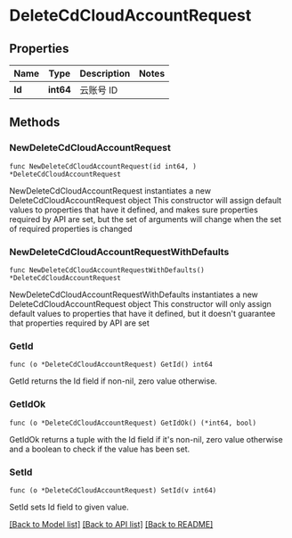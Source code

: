 # DeleteCdCloudAccountRequest

## Properties

Name | Type | Description | Notes
------------ | ------------- | ------------- | -------------
**Id** | **int64** | 云账号 ID | 

## Methods

### NewDeleteCdCloudAccountRequest

`func NewDeleteCdCloudAccountRequest(id int64, ) *DeleteCdCloudAccountRequest`

NewDeleteCdCloudAccountRequest instantiates a new DeleteCdCloudAccountRequest object
This constructor will assign default values to properties that have it defined,
and makes sure properties required by API are set, but the set of arguments
will change when the set of required properties is changed

### NewDeleteCdCloudAccountRequestWithDefaults

`func NewDeleteCdCloudAccountRequestWithDefaults() *DeleteCdCloudAccountRequest`

NewDeleteCdCloudAccountRequestWithDefaults instantiates a new DeleteCdCloudAccountRequest object
This constructor will only assign default values to properties that have it defined,
but it doesn't guarantee that properties required by API are set

### GetId

`func (o *DeleteCdCloudAccountRequest) GetId() int64`

GetId returns the Id field if non-nil, zero value otherwise.

### GetIdOk

`func (o *DeleteCdCloudAccountRequest) GetIdOk() (*int64, bool)`

GetIdOk returns a tuple with the Id field if it's non-nil, zero value otherwise
and a boolean to check if the value has been set.

### SetId

`func (o *DeleteCdCloudAccountRequest) SetId(v int64)`

SetId sets Id field to given value.



[[Back to Model list]](../README.md#documentation-for-models) [[Back to API list]](../README.md#documentation-for-api-endpoints) [[Back to README]](../README.md)


